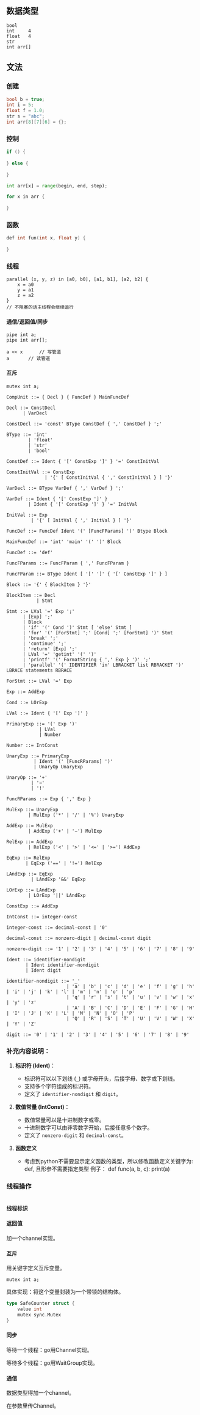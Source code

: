 ## 数据类型

```
bool
int		4
float	4
str
int arr[]
```

## 文法

### 创建

```c
bool b = true;
int i = 5;
float f = 1.0;
str s = "abc";
int arr[8][7][6] = {};
```

### 控制

```c
if () {
    
} else {
    
}
```

```python
int arr[x] = range(begin, end, step);
```

```c
for x in arr {
    
}
```

### 函数

```c
def int fun(int x, float y) {
    
}
```

### 线程

```
parallel (x, y, z) in [a0, b0], [a1, b1], [a2, b2] {
	x = a0
	y = a1
	z = a2
}
// 不阻塞的话主线程会继续运行
```

#### 通信/返回值/同步

```
pipe int a;
pipe int arr[];

a << x		// 写管道
a 		// 读管道
```

#### 互斥

```
mutex int a;
```





```bnf
CompUnit ::= { Decl } { FuncDef } MainFuncDef

Decl ::= ConstDecl
      | VarDecl

ConstDecl ::= 'const' BType ConstDef { ',' ConstDef } ';'

BType ::= 'int'
        | 'float'
        | 'str'
        | 'bool'

ConstDef ::= Ident { '[' ConstExp ']' } '=' ConstInitVal

ConstInitVal ::= ConstExp
              | '{' [ ConstInitVal { ',' ConstInitVal } ] '}'

VarDecl ::= BType VarDef { ',' VarDef } ';'

VarDef ::= Ident { '[' ConstExp ']' }
        | Ident { '[' ConstExp ']' } '=' InitVal

InitVal ::= Exp
         | '{' [ InitVal { ',' InitVal } ] '}'

FuncDef ::= FuncDef Ident '(' [FuncFParams] ')' Btype Block

MainFuncDef ::= 'int' 'main' '(' ')' Block

FuncDef ::= 'def'

FuncFParams ::= FuncFParam { ',' FuncFParam }

FuncFParam ::= BType Ident [ '[' ']' { '[' ConstExp ']' } ]

Block ::= '{' { BlockItem } '}'

BlockItem ::= Decl
           | Stmt

Stmt ::= LVal '=' Exp ';'
      | [Exp] ';'
      | Block
      | 'if' '(' Cond ')' Stmt [ 'else' Stmt ]
      | 'for' '(' [ForStmt] ';' [Cond] ';' [ForStmt] ')' Stmt
      | 'break' ';'
      | 'continue' ';'
      | 'return' [Exp] ';'
      | LVal '=' 'getint' '(' ')'
      | 'printf' '(' FormatString { ',' Exp } ')' ';'
      | 'parallel' '(' IDENTIFIER 'in' LBRACKET list RBRACKET ')' LBRACE statements RBRACE

ForStmt ::= LVal '=' Exp

Exp ::= AddExp

Cond ::= LOrExp

LVal ::= Ident { '[' Exp ']' }

PrimaryExp ::= '(' Exp ')'
            | LVal
            | Number

Number ::= IntConst

UnaryExp ::= PrimaryExp
          | Ident '(' [FuncRParams] ')'
          | UnaryOp UnaryExp

UnaryOp ::= '+'
         | '−'
         | '!'

FuncRParams ::= Exp { ',' Exp }

MulExp ::= UnaryExp
        | MulExp ('*' | '/' | '%') UnaryExp

AddExp ::= MulExp
        | AddExp ('+' | '−') MulExp

RelExp ::= AddExp
        | RelExp ('<' | '>' | '<=' | '>=') AddExp

EqExp ::= RelExp
       | EqExp ('==' | '!=') RelExp

LAndExp ::= EqExp
         | LAndExp '&&' EqExp

LOrExp ::= LAndExp
        | LOrExp '||' LAndExp

ConstExp ::= AddExp

IntConst ::= integer-const

integer-const ::= decimal-const | '0'

decimal-const ::= nonzero-digit | decimal-const digit

nonzero-digit ::= '1' | '2' | '3' | '4' | '5' | '6' | '7' | '8' | '9'

Ident ::= identifier-nondigit
       | Ident identifier-nondigit
       | Ident digit

identifier-nondigit ::= '_'
                      | 'a' | 'b' | 'c' | 'd' | 'e' | 'f' | 'g' | 'h' | 'i' | 'j' | 'k' | 'l' | 'm' | 'n' | 'o' | 'p'
                      | 'q' | 'r' | 's' | 't' | 'u' | 'v' | 'w' | 'x' | 'y' | 'z'
                      | 'A' | 'B' | 'C' | 'D' | 'E' | 'F' | 'G' | 'H' | 'I' | 'J' | 'K' | 'L' | 'M' | 'N' | 'O' | 'P'
                      | 'Q' | 'R' | 'S' | 'T' | 'U' | 'V' | 'W' | 'X' | 'Y' | 'Z'

digit ::= '0' | '1' | '2' | '3' | '4' | '5' | '6' | '7' | '8' | '9'
```

### 补充内容说明：
1. **标识符 (Ident)**：
   - 标识符可以以下划线 (`_`) 或字母开头，后接字母、数字或下划线。
   - 支持多个字符组成的标识符。
   - 定义了 `identifier-nondigit` 和 `digit`。

2. **数值常量 (IntConst)**：
   - 数值常量可以是十进制数字或零。
   - 十进制数字可以由非零数字开始，后接任意多个数字。
   - 定义了 `nonzero-digit` 和 `decimal-const`。


3. **函数定义**
   - 考虑到python不需要显示定义函数的类型，所以修改函数定义关键字为: def, 且形参不需要指定类型
     例子：
     def func(a, b, c):
        print(a)

### 线程操作

```

```



#### 线程标识

#### 返回值

加一个channel实现。

#### 互斥

用关键字定义互斥变量。

```
mutex int a;
```

具体实现：将这个变量封装为一个带锁的结构体。

```go
type SafeCounter struct {
	value int
	mutex sync.Mutex
}
```

#### 同步

等待一个线程：go用Channel实现。



等待多个线程：go用WaitGroup实现。

#### 通信

数据类型得加一个channel。

在参数里传Channel。

